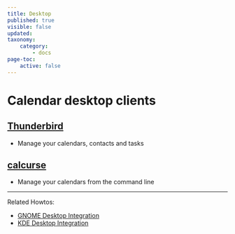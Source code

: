 ```yaml
---
title: Desktop
published: true
visible: false
updated:
taxonomy:
    category:
        - docs
page-toc:
    active: false
---
```


# Calendar desktop clients

## [Thunderbird](/tutorials/cloud/clients/desktop/multiplatform/thunderbird-calendar-contacts)
- Manage your calendars, contacts and tasks

## [calcurse](/tutorials/cloud/clients/desktop/multiplatform/calcurse-caldav)
- Manage your calendars from the command line

---

Related Howtos:

- [GNOME Desktop Integration](/tutorials/cloud/clients/desktop/gnu-linux/gnome-desktop-integration)
- [KDE Desktop Integration](/tutorials/cloud/clients/desktop/gnu-linux/kde-desktop-integration)
